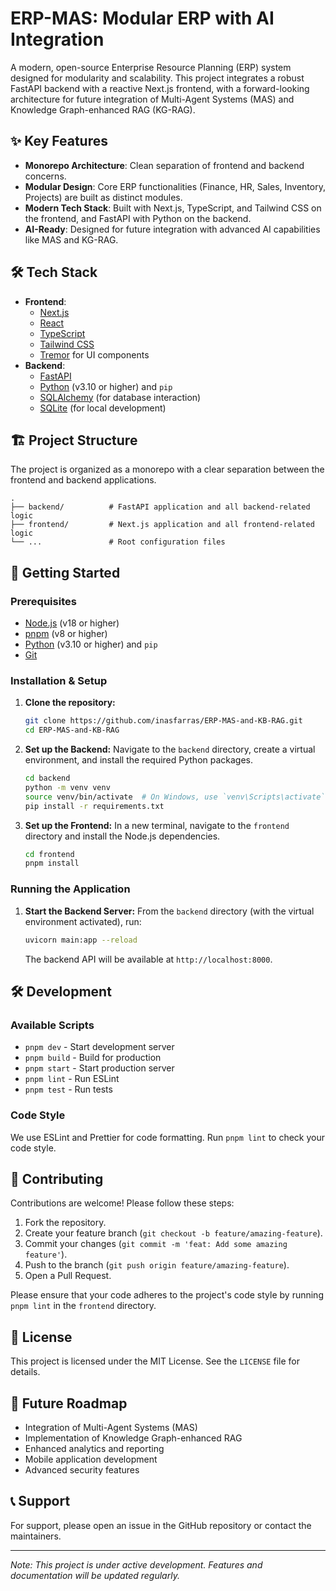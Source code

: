 # ERP-MAS: Modular ERP with AI Integration

A modern, open-source Enterprise Resource Planning (ERP) system designed for modularity and scalability. This project integrates a robust FastAPI backend with a reactive Next.js frontend, with a forward-looking architecture for future integration of Multi-Agent Systems (MAS) and Knowledge Graph-enhanced RAG (KG-RAG).

## ✨ Key Features

- **Monorepo Architecture**: Clean separation of frontend and backend concerns.
- **Modular Design**: Core ERP functionalities (Finance, HR, Sales, Inventory, Projects) are built as distinct modules.
- **Modern Tech Stack**: Built with Next.js, TypeScript, and Tailwind CSS on the frontend, and FastAPI with Python on the backend.
- **AI-Ready**: Designed for future integration with advanced AI capabilities like MAS and KG-RAG.

## 🛠️ Tech Stack

- **Frontend**:
  - [Next.js](https://nextjs.org/)
  - [React](https://react.dev/)
  - [TypeScript](https://www.typescriptlang.org/)
  - [Tailwind CSS](https://tailwindcss.com/)
  - [Tremor](https://www.tremor.so/) for UI components
- **Backend**:
  - [FastAPI](https://fastapi.tiangolo.com/)
  - [Python](https://www.python.org/downloads/) (v3.10 or higher) and `pip`
  - [SQLAlchemy](https://www.sqlalchemy.org/) (for database interaction)
  - [SQLite](https://www.sqlite.org/index.html) (for local development)

## 🏗️ Project Structure

The project is organized as a monorepo with a clear separation between the frontend and backend applications.

```
.
├── backend/          # FastAPI application and all backend-related logic
├── frontend/         # Next.js application and all frontend-related logic
└── ...               # Root configuration files
```

## 🚀 Getting Started

### Prerequisites

- [Node.js](https://nodejs.org/) (v18 or higher)
- [pnpm](https://pnpm.io/) (v8 or higher)
- [Python](https://www.python.org/downloads/) (v3.10 or higher) and `pip`
- [Git](https://git-scm.com/)

### Installation & Setup

1.  **Clone the repository:**
    ```bash
    git clone https://github.com/inasfarras/ERP-MAS-and-KB-RAG.git
    cd ERP-MAS-and-KB-RAG
    ```

2.  **Set up the Backend:**
    Navigate to the `backend` directory, create a virtual environment, and install the required Python packages.

    ```bash
    cd backend
    python -m venv venv
    source venv/bin/activate  # On Windows, use `venv\Scripts\activate`
    pip install -r requirements.txt
    ```

3.  **Set up the Frontend:**
    In a new terminal, navigate to the `frontend` directory and install the Node.js dependencies.

    ```bash
    cd frontend
    pnpm install
    ```

### Running the Application

1.  **Start the Backend Server:**
    From the `backend` directory (with the virtual environment activated), run:
    ```bash
    uvicorn main:app --reload
    ```
    The backend API will be available at `http://localhost:8000`.

## 🛠️ Development

### Available Scripts

- `pnpm dev` - Start development server
- `pnpm build` - Build for production
- `pnpm start` - Start production server
- `pnpm lint` - Run ESLint
- `pnpm test` - Run tests

### Code Style

We use ESLint and Prettier for code formatting. Run `pnpm lint` to check your code style.

## 🤝 Contributing

Contributions are welcome! Please follow these steps:

1.  Fork the repository.
2.  Create your feature branch (`git checkout -b feature/amazing-feature`).
3.  Commit your changes (`git commit -m 'feat: Add some amazing feature'`).
4.  Push to the branch (`git push origin feature/amazing-feature`).
5.  Open a Pull Request.

Please ensure that your code adheres to the project's code style by running `pnpm lint` in the `frontend` directory.

## 📝 License

This project is licensed under the MIT License. See the `LICENSE` file for details.

## 🔮 Future Roadmap

- Integration of Multi-Agent Systems (MAS)
- Implementation of Knowledge Graph-enhanced RAG
- Enhanced analytics and reporting
- Mobile application development
- Advanced security features

## 📞 Support

For support, please open an issue in the GitHub repository or contact the maintainers.

---
*Note: This project is under active development. Features and documentation will be updated regularly.*
